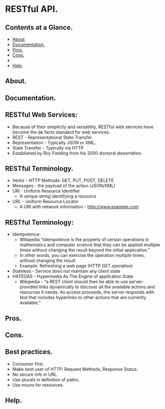 # RESTful API.





## Contents at a Glance.
* [About](#about)
* [Documentation.](#documentation)
* [Pros.](#pros)
* [Cons.](#cons)
* []()
* [Help](#help)





## About.





## Documentation.





## RESTful Web Services:
* Because of their simplicity and versatility, RESTful web services have become the de facto standard for web services.
* REST - Representational State Transfer.
* Representation - Typically JSON or XML.
* State Transfer - Typically via HTTP.
* Established by Roy Fielding from his 2000 doctoral dissertation.





## RESTful Terminology.
* Verbs - HTTP Methods: GET, PUT, POST, DELETE
* Messages - the payload of the action (JSON/XML)
* URI - Uniform Resource Identifier
  * A unique string identifying a resource
* URL - Uniform Resource Locator
  * A URI with network information - http://www.example.com





## RESTful Terminology:
* Idempotence:
  * Wikipedia “Idempotence is the property of certain operations in mathematics and computer science that they can be 
    applied multiple times without changing the result beyond the initial application.”
  * In other words, you can exercise the operation multiple times, without changing the result.
  * Example: Refreshing a web page (HTTP GET operation)
* Stateless - Service does not maintain any client state
* HATEOAS - Hypermedia As The Engine of application State
  * Wikipedia - “a REST client should then be able to use server-provided links dynamically to discover all the available 
    actions and resources it needs. As access proceeds, the server responds with text that includes hyperlinks to other 
    actions that are currently available.”





## Pros.





## Cons.





## Best practices.
* Consumer first.
* Make best  user of HTTP: Request Methods, Response Status.
* No secure info in URL.
* Use plurals in definition of paths.
* Use nouns for resources.




## Help.

